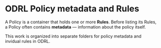 # ODRL Policy metadata and Rules

A Policy is a container that holds one or more **Rules**. Before listing its Rules, a Policy often contains **metadata** — information about the policy itself.

This work is organized into separate folders for policy metadata and invidual rules in ODRL.
